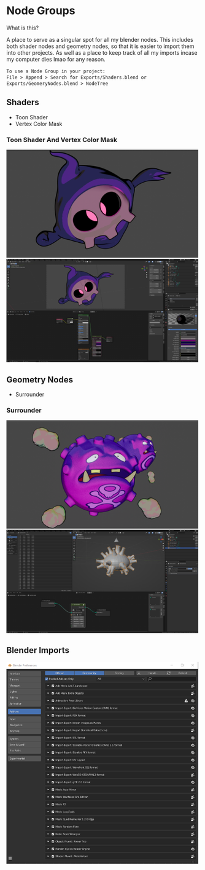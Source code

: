 
# Node Groups

What is this?

A place to serve as a singular spot for all my blender nodes. 
This includes both shader nodes and geometry nodes, so that it is easier to import them into other projects.
As well as a place to keep track of all my imports incase my computer dies lmao for any reason.

    To use a Node Group in your project:
    File > Append > Search for Exports/Shaders.blend or Exports/GeomeryNodes.blend > NodeTree

## Shaders
- Toon Shader
- Vertex Color Mask

### Toon Shader And Vertex Color Mask
<img src="./Notes/images/rm/duskull.png" width="500"/>

<img src="./Notes/images/rm/vertex_groups.png" width="500"/>

## Geometry Nodes
- Surrounder

### Surrounder
<img src="./Notes/images/rm/weezing.png" width="500"/>

<img src="./Notes/images/rm/surrounder_2.png" width="500"/>


## Blender Imports
<img src="./Notes/images/rm/addons.png" width="500"/>

